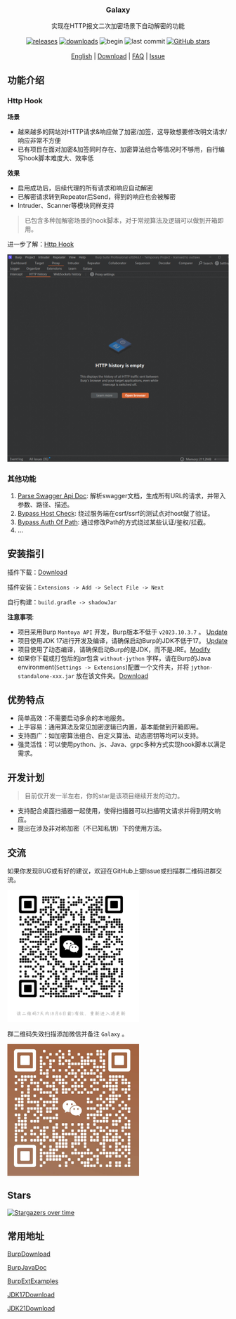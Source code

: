 <h3 align="center">Galaxy</h3>
<p align="center">
实现在HTTP报文二次加密场景下自动解密的功能
<br>
<br>
<a href="https://github.com/outlaws-bai/Galaxy/releases"><img alt="releases" src="https://img.shields.io/github/release/outlaws-bai/Galaxy"/></a>
<a href="https://github.com/outlaws-bai/Galaxy/releases"><img alt="downloads" src="https://img.shields.io/github/downloads/outlaws-bai/Galaxy/total?color=orange"/></a>
<img alt="begin" src="https://img.shields.io/badge/begin-202406-green"/>
<img alt="last commit" src="https://img.shields.io/github/last-commit/outlaws-bai/Galaxy"/>
<a href="https://github.com/outlaws-bai/Galaxy/stargazers"><img alt="GitHub stars" src="https://img.shields.io/github/stars/outlaws-bai/Galaxy"/></a>
<br>
<br>
<a href="https://github.com/outlaws-bai/Galaxy/blob/main/docs/README_EN.md">English</a> | 
<a href="https://github.com/outlaws-bai/Galaxy/releases">Download</a> | 
<a href="https://github.com/outlaws-bai/Galaxy/blob/main/docs/FAQ.md">FAQ</a> | 
<a href="https://github.com/outlaws-bai/Galaxy/issues">Issue</a>
</p>

## 功能介绍

### Http Hook

**场景**

- 越来越多的网站对HTTP请求&响应做了加密/加签，这导致想要修改明文请求/响应非常不方便
- 已有项目在面对加密&加签同时存在、加密算法组合等情况时不够用，自行编写hook脚本难度大、效率低

**效果**

- 启用成功后，后续代理的所有请求和响应自动解密
- 已解密请求转到Repeater后Send，得到的响应也会被解密
- Intruder、Scanner等模块同样支持

> 已包含多种加解密场景的hook脚本，对于常规算法及逻辑可以做到开箱即用。

进一步了解：[Http Hook](https://github.com/outlaws-bai/Galaxy/blob/main/docs/HttpHook.md)

![hook](https://raw.githubusercontent.com/outlaws-bai/picture/main/img/hook.gif)

### 其他功能

1. [Parse Swagger Api Doc](https://github.com/outlaws-bai/Galaxy/blob/main/docs/Other.md#Parse-Swagger-Api-Doc):  解析swagger文档，生成所有URL的请求，并带入参数、路径、描述。
2. [Bypass Host Check](https://github.com/outlaws-bai/Galaxy/blob/main/docs/Other.md#Bypass-Host-Check):  绕过服务端在csrf/ssrf的测试点对host做了验证。
3. [Bypass Auth Of Path](https://github.com/outlaws-bai/Galaxy/blob/main/docs/Other.md#Bypass-Auth-Of-Path):  通过修改Path的方式绕过某些认证/鉴权/拦截。
4. ...

## 安装指引

插件下载：[Download](https://github.com/outlaws-bai/Galaxy/releases)

插件安装：`Extensions -> Add -> Select File -> Next`

自行构建：`build.gradle -> shadowJar`

**注意事项**:

- 项目采用Burp `Montoya API` 开发，Burp版本不低于 `v2023.10.3.7` 。 [Update](https://github.com/outlaws-bai/Galaxy?tab=readme-ov-file#%E5%B8%B8%E7%94%A8%E5%9C%B0%E5%9D%80)
- 项目使用JDK 17进行开发及编译，请确保启动Burp的JDK不低于17。 [Update](https://github.com/outlaws-bai/Galaxy?tab=readme-ov-file#%E5%B8%B8%E7%94%A8%E5%9C%B0%E5%9D%80)
- 项目使用了动态编译，请确保启动Burp的是JDK，而不是JRE。[Modify](https://github.com/outlaws-bai/Galaxy/blob/main/docs/ToJDK.md)
- 如果你下载或打包后的jar包含 `without-jython` 字样，请在Burp的Java environment(`Settings -> Extensions`)配置一个文件夹，并将 `jython-standalone-xxx.jar` 放在该文件夹。[Download](https://www.jython.org/download)

## 优势特点

- 简单高效：不需要启动多余的本地服务。
- 上手容易：通用算法及常见加密逻辑已内置，基本能做到开箱即用。
- 支持面广：如加密算法组合、自定义算法、动态密钥等均可以支持。
- 强灵活性：可以使用python、js、Java、grpc多种方式实现hook脚本以满足需求。

## 开发计划

> 目前仅开发一半左右，你的star是该项目继续开发的动力。

- 支持配合桌面扫描器一起使用，使得扫描器可以扫描明文请求并得到明文响应。
- 提出在涉及非对称加密（不已知私钥）下的使用方法。

## 交流

如果你发现BUG或有好的建议，欢迎在GitHub上提Issue或扫描群二维码进群交流。

<img src="https://raw.githubusercontent.com/outlaws-bai/picture/main/image-20240730211916457.png" width="300" height="300"/>

群二维码失效扫描添加微信并备注 `Galaxy` 。

<img src="https://raw.githubusercontent.com/outlaws-bai/picture/main/img/image-20240731000104866.png" width="300" height="300"/>

## Stars

[![Stargazers over time](https://starchart.cc/outlaws-bai/Galaxy.svg?variant=adaptive)](https://starchart.cc/outlaws-bai/Galaxy)

## 常用地址

[BurpDownload](https://portswigger.net/burp/releases#professional)

[BurpJavaDoc](https://portswigger.github.io/burp-extensions-montoya-api/javadoc/burp/api/montoya/MontoyaApi.html)

[BurpExtExamples](https://github.com/PortSwigger/burp-extensions-montoya-api-examples)

[JDK17Download](https://docs.aws.amazon.com/corretto/latest/corretto-17-ug/downloads-list.html)

[JDK21Download](https://docs.aws.amazon.com/corretto/latest/corretto-21-ug/downloads-list.html)
